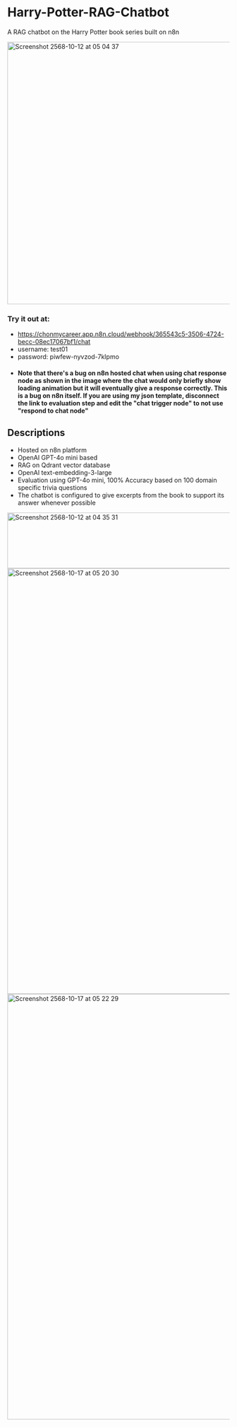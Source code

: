 # Harry-Potter-RAG-Chatbot
A RAG chatbot on the Harry Potter book series built on n8n

<img width="1168" height="593" alt="Screenshot 2568-10-12 at 05 04 37" src="https://github.com/user-attachments/assets/5aa7602f-d81b-4b9f-a0ee-2a67b6d4f247" />

### Try it out at:
* https://chonmycareer.app.n8n.cloud/webhook/365543c5-3506-4724-becc-08ec17067bf1/chat
* username: test01
* password: piwfew-nyvzod-7kIpmo
* #### Note that there's a bug on n8n hosted chat when using chat response node as shown in the image where the chat would only briefly show loading animation but it will eventually give a response correctly. This is a bug on n8n itself. If you are using my json template, disconnect the link to evaluation step and edit the "chat trigger node" to not use "respond to chat node"

## Descriptions
* Hosted on n8n platform
* OpenAI GPT-4o mini based
* RAG on Qdrant vector database
* OpenAI text-embedding-3-large
* Evaluation using GPT-4o mini, 100% Accuracy based on 100 domain specific trivia questions
* The chatbot is configured to give excerpts from the book to support its answer whenever possible

<img width="1060" height="126" alt="Screenshot 2568-10-12 at 04 35 31" src="https://github.com/user-attachments/assets/aabca89b-2db7-4c1a-8752-b29320c5ddcc" />
<img width="1066" height="962" alt="Screenshot 2568-10-17 at 05 20 30" src="https://github.com/user-attachments/assets/9bc4d0b9-7a33-419b-951e-c58be7023d4a" />
<img width="1066" height="962" alt="Screenshot 2568-10-17 at 05 22 29" src="https://github.com/user-attachments/assets/4bf5c9dc-7826-421f-bfec-d6f5f3295257" />
